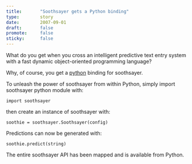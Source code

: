 ```yaml
---
title:       "Soothsayer gets a Python binding"
type:        story
date:        2007-09-01
draft:       false
promote:     false
sticky:      false
---
```


What do you get when you cross an intelligent predictive text entry system with a fast dynamic object-oriented programming language?

Why, of course, you get a [python](http://www.python.org/) binding for soothsayer.

<!--more-->

To unleash the power of soothsayer from within Python, simply import soothsayer python module with:

    import soothsayer

then create an instance of soothsayer with:

    soothie = soothsayer.Soothsayer(config)

Predictions can now be generated with:

    soothie.predict(string)

The entire soothsayer API has been mapped and is available from Python.
